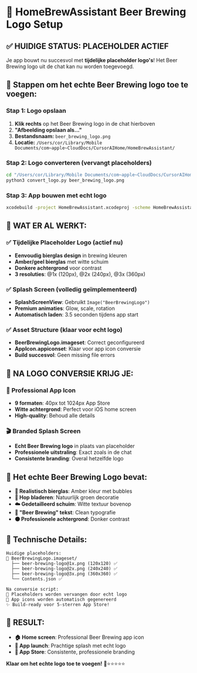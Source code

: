 # 🍺 HomeBrewAssistant Beer Brewing Logo Setup

## ✅ **HUIDIGE STATUS: PLACEHOLDER ACTIEF**

Je app bouwt nu succesvol met **tijdelijke placeholder logo's**! Het Beer Brewing logo uit de chat kan nu worden toegevoegd.

## 🎯 **Stappen om het echte Beer Brewing logo toe te voegen:**

### **Stap 1: Logo opslaan**
1. **Klik rechts** op het Beer Brewing logo in de chat hierboven
2. **"Afbeelding opslaan als..."** 
3. **Bestandsnaam:** `beer_brewing_logo.png`
4. **Locatie:** `/Users/cor/Library/Mobile Documents/com~apple~CloudDocs/CursorAIHome/HomeBrewAssistant/`

### **Stap 2: Logo converteren (vervangt placeholders)**
```bash
cd "/Users/cor/Library/Mobile Documents/com~apple~CloudDocs/CursorAIHome/HomeBrewAssistant"
python3 convert_logo.py beer_brewing_logo.png
```

### **Stap 3: App bouwen met echt logo**
```bash
xcodebuild -project HomeBrewAssistant.xcodeproj -scheme HomeBrewAssistant -destination 'platform=iOS Simulator,name=iPhone 16' clean build
```

## 🎨 **WAT ER AL WERKT:**

### ✅ **Tijdelijke Placeholder Logo** (actief nu)
- **Eenvoudig bierglas design** in brewing kleuren
- **Amber/geel bierglas** met witte schuim
- **Donkere achtergrond** voor contrast
- **3 resoluties**: @1x (120px), @2x (240px), @3x (360px)

### ✅ **Splash Screen** (volledig geïmplementeerd)
- **SplashScreenView**: Gebruikt `Image("BeerBrewingLogo")`
- **Premium animaties**: Glow, scale, rotation
- **Automatisch laden**: 3.5 seconden tijdens app start

### ✅ **Asset Structure** (klaar voor echt logo)
- **BeerBrewingLogo.imageset**: Correct geconfigureerd
- **AppIcon.appiconset**: Klaar voor app icon conversie
- **Build succesvol**: Geen missing file errors

## 🌟 **NA LOGO CONVERSIE KRIJG JE:**

### 📱 **Professional App Icon**
- **9 formaten**: 40px tot 1024px App Store
- **Witte achtergrond**: Perfect voor iOS home screen  
- **High-quality**: Behoud alle details

### 🎬 **Branded Splash Screen**
- **Echt Beer Brewing logo** in plaats van placeholder
- **Professionele uitstraling**: Exact zoals in de chat
- **Consistente branding**: Overal hetzelfde logo

## 🎨 **Het echte Beer Brewing Logo bevat:**
- **🍺 Realistisch bierglas**: Amber kleur met bubbles
- **🌿 Hop bladeren**: Natuurlijk groen decoratie
- **☁️ Gedetailleerd schuim**: Witte textuur bovenop
- **📝 "Beer Brewing" tekst**: Clean typografie
- **⚫ Professionele achtergrond**: Donker contrast

## 🔧 **Technische Details:**
```
Huidige placeholders:
📁 BeerBrewingLogo.imageset/
  ├── beer-brewing-logo@1x.png (120x120) ✅
  ├── beer-brewing-logo@2x.png (240x240) ✅  
  ├── beer-brewing-logo@3x.png (360x360) ✅
  └── Contents.json ✅

Na conversie script:
🔄 Placeholders worden vervangen door echt logo
📱 App icons worden automatisch gegenereerd
✨ Build-ready voor 5-sterren App Store!
```

## 🚀 **RESULT:**
- **🏠 Home screen**: Professional Beer Brewing app icon
- **🌟 App launch**: Prachtige splash met echt logo  
- **🏪 App Store**: Consistente, professionele branding

**Klaar om het echte logo toe te voegen!** 🍺⭐️⭐️⭐️⭐️⭐️ 